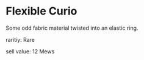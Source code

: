 # Flexible Curio

Some odd fabric material twisted into an elastic ring.

raritiy: Rare

sell value: 12 Mews